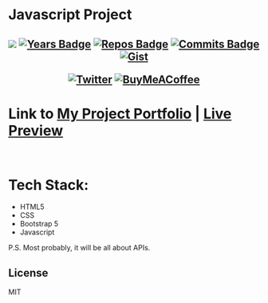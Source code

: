 # Javascript Project
<h2 align="center">


[![](https://komarev.com/ghpvc/?username=jeffersonfed&label=Profile%20Visits&color=blue&style=flat)](#top)
[![Years Badge](https://badges.pufler.dev/years/jeffersonfed?&label=Years&color=blue&icon=5&pretty=false&style=flat)](#top)
[![Repos Badge](https://badges.pufler.dev/repos/jeffersonfed?&label=Repo&color=blue&icon=5&pretty=false&style=flat)](#top)
[![Commits Badge](https://badges.pufler.dev/commits/all/jeffersonfed?&label=Overall%20Commits&color=blue&icon=5&pretty=false&style=flat)](#top)
[![Gist](https://badges.pufler.dev/gists/jeffersonfed?&label=Gist&color=blue&icon=5&pretty=false&style=flat)](https://gist.github.com/jeffersonfed)

[![Twitter](https://img.shields.io/badge/Twitter-1DA1F2.svg?style=flat&logo=Twitter&logoColor=white)](https://twitter.com/jeffersonfed14) 
[![BuyMeACoffee](https://img.shields.io/badge/Support%20Me-ffdd00?style=flat&logo=buy-me-a-coffee&logoColor=black)](https://buymeacoffee.com/jeffersonfed)

</h2>

# Link to [My Project Portfolio](https://jeffersonrj.vercel.app/html/projects.html) | [Live Preview](https://jefferson-jsproject.vercel.app)
<br>

# Tech Stack:
- HTML5
- CSS
- Bootstrap 5
- Javascript

<!-- 1. [Pokemon](https://jefferson-jsproject.vercel.app/001_PokeAPI/index.html) 
    - using [PokeAPI](https://pokeapi.co)
    - By entering the same number as the number in the Pokedex, it will show the Pokemon's image.
1. [Weather app](https://jefferson-jsproject.vercel.app/002_weather_app/index.html)
    - Using [Open-Meteo API](https://open-meteo.com) 
    - To display precipitation and temperature in Tangerang, Indonesia.
1. [CatAPI](https://jefferson-jsproject.vercel.app/003_catAPI/index.html)
    - using [CatAPI](https://thecatapi.com)
    - Random Cat Generator
1. [ToDoListApp](https://jefferson-jsproject.vercel.app/005_ToDoList/index.html)
    - Simple To-Do-List App
1. [Generator and counter](https://jefferson-jsproject.vercel.app/006_Generator/index.html)
    - Create a Random Number Generator, Color Generator and counter -->

P.S. Most probably, it will be all about APIs.

## License
MIT